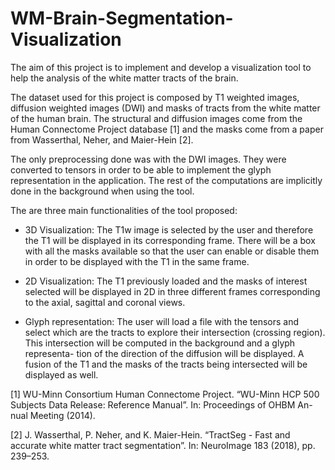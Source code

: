 # WM-Brain-Segmentation-Visualization

The aim of this project is to implement and develop a visualization tool to help the analysis of the white matter tracts of the brain.

The dataset used for this project is composed by T1 weighted images, diffusion weighted images (DWI) and masks of tracts from the white matter of the human brain. The structural and diffusion images come from the Human Connectome Project database [1] and the masks come from a paper from Wasserthal, Neher, and Maier-Hein [2].

The only preprocessing done was with the DWI images. They were converted to tensors in order to be able to implement the glyph representation in the application. The rest of the computations are implicitly done in the background when using the tool.

The are three main functionalities of the tool proposed:

- 3D Visualization: The T1w image is selected by the user and therefore the T1 will be displayed in its corresponding frame. There will be a box with all the masks available so that the user can enable or disable them in order to be displayed with the T1 in the same frame.

- 2D Visualization: The T1 previously loaded and the masks of interest selected will be displayed in 2D in three different frames corresponding to the axial, sagittal and coronal views.

- Glyph representation: The user will load a file with the tensors and select which are the tracts to explore their intersection (crossing region). This intersection will be computed in the background and a glyph representa- tion of the direction of the diffusion will be displayed. A fusion of the T1 and the masks of the tracts being intersected will be displayed as well.

[1] WU-Minn Consortium Human Connectome Project. “WU-Minn HCP 500 Subjects Data Release: Reference Manual”. In: Proceedings of OHBM An- nual Meeting (2014).

[2] J. Wasserthal, P. Neher, and K. Maier-Hein. “TractSeg - Fast and accurate white matter tract segmentation”. In: NeuroImage 183 (2018), pp. 239–253.
